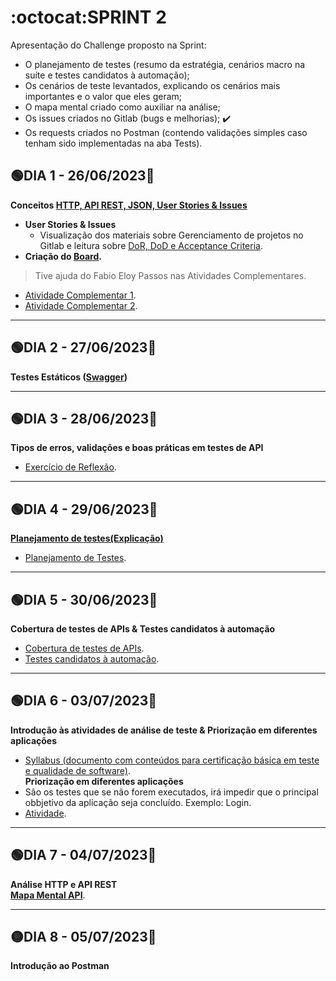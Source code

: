 # :octocat:SPRINT 2
Apresentação do Challenge proposto na Sprint:
- O planejamento de testes (resumo da estratégia, cenários macro na suíte e testes candidatos à automação);
- Os cenários de teste levantados, explicando os cenários mais importantes e o valor que eles geram;
- O mapa mental criado como auxiliar na análise;
- Os issues criados no Gitlab (bugs e melhorias); :heavy_check_mark:
- Os requests criados no Postman (contendo validações simples caso tenham sido implementadas na aba Tests).
## :green_circle:DIA 1 - 26/06/2023:pushpin:
**Conceitos [HTTP, API REST, JSON, User Stories & Issues](https://github.com/AndressaComp/SPRINTs/issues/17#issue-1777819695)**
- **User Stories & Issues**
   - Visualização dos materiais sobre Gerenciamento de projetos no Gitlab e leitura sobre [DoR, DoD e Acceptance Criteria](https://github.com/AndressaComp/SPRINTs/issues/16#issue-1777386237).
- **Criação do [Board](https://github.com/users/AndressaComp/projects/1).**
> Tive ajuda do Fabio Eloy Passos nas Atividades Complementares.
- [Atividade Complementar 1](https://github.com/AndressaComp/SPRINTs/blob/main/.github/ISSUE_TEMPLATE/reportar-bug.md).
- [Atividade Complementar 2](https://github.com/AndressaComp/SPRINTs/issues/18#issue-1777847171).
---
## :green_circle:DIA 2 - 27/06/2023:pushpin:
**Testes Estáticos ([Swagger](https://github.com/AndressaComp/SPRINTs/issues/19#issue-1777937299))**

---
## :green_circle:DIA 3 - 28/06/2023:pushpin:
**Tipos de erros, validações e boas práticas em testes de API**
- [Exercício de Reflexão](https://github.com/AndressaComp/SPRINTs/issues/20#issue-1781244637).
---
## :green_circle:DIA 4 - 29/06/2023:pushpin:
**[Planejamento de testes(Explicação)](https://github.com/AndressaComp/SPRINTs/issues/21#issue-1781358470)**
- [Planejamento de Testes](https://github.com/AndressaComp/SPRINTs/blob/pb_sprint2/PlanoDeTeste.md).

---
## :green_circle:DIA 5 - 30/06/2023:pushpin:
**Cobertura de testes de APIs & Testes candidatos à automação**
- [Cobertura de testes de APIs](https://github.com/AndressaComp/SPRINTs/issues/23#issue-1783011146).
- [Testes candidatos à automação](https://github.com/AndressaComp/SPRINTs/issues/24#issue-1783031217).

---
## :green_circle:DIA 6 - 03/07/2023:pushpin:
**Introdução às atividades de análise de teste & Priorização em diferentes aplicações**
- [Syllabus (documento com conteúdos para certificação básica em teste e qualidade de software)](https://bcr.bstqb.org.br/docs/syllabus_ctal_ta_3.1.2br1.pdf).\
**Priorização em diferentes aplicações**
- São os testes que se não forem executados, irá impedir que o principal obbjetivo da aplicação seja concluído. Exemplo: Login.
- [Atividade](https://github.com/AndressaComp/SPRINTs/issues/28#issue-1783252199).

---
## :green_circle:DIA 7 - 04/07/2023:pushpin:
**Análise HTTP e API REST**\
**[Mapa Mental API](https://xmind.app/m/h2U5V5)**.

---
## :yellow_circle:DIA 8 - 05/07/2023:pushpin:
**Introdução ao Postman**
